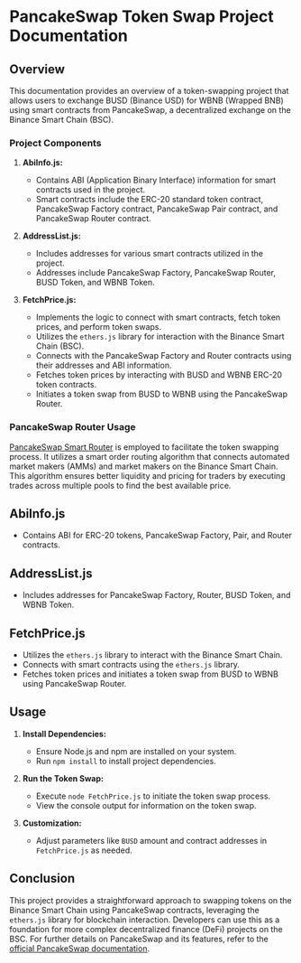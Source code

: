 # PancakeSwap Token Swap Project Documentation

## Overview

This documentation provides an overview of a token-swapping project that allows users to exchange BUSD (Binance USD) for WBNB (Wrapped BNB) using smart contracts from PancakeSwap, a decentralized exchange on the Binance Smart Chain (BSC).

### Project Components

1. **AbiInfo.js:**
   - Contains ABI (Application Binary Interface) information for smart contracts used in the project.
   - Smart contracts include the ERC-20 standard token contract, PancakeSwap Factory contract, PancakeSwap Pair contract, and PancakeSwap Router contract.

2. **AddressList.js:**
   - Includes addresses for various smart contracts utilized in the project.
   - Addresses include PancakeSwap Factory, PancakeSwap Router, BUSD Token, and WBNB Token.

3. **FetchPrice.js:**
   - Implements the logic to connect with smart contracts, fetch token prices, and perform token swaps.
   - Utilizes the `ethers.js` library for interaction with the Binance Smart Chain (BSC).
   - Connects with the PancakeSwap Factory and Router contracts using their addresses and ABI information.
   - Fetches token prices by interacting with BUSD and WBNB ERC-20 token contracts.
   - Initiates a token swap from BUSD to WBNB using the PancakeSwap Router.

### PancakeSwap Router Usage

[PancakeSwap Smart Router](https://docs.pancakeswap.finance/pancakeswap/pancakeswap-v2/architecture/smart-routes) is employed to facilitate the token swapping process. It utilizes a smart order routing algorithm that connects automated market makers (AMMs) and market makers on the Binance Smart Chain. This algorithm ensures better liquidity and pricing for traders by executing trades across multiple pools to find the best available price.

## AbiInfo.js

- Contains ABI for ERC-20 tokens, PancakeSwap Factory, Pair, and Router contracts.

## AddressList.js

- Includes addresses for PancakeSwap Factory, Router, BUSD Token, and WBNB Token.

## FetchPrice.js

- Utilizes the `ethers.js` library to interact with the Binance Smart Chain.
- Connects with smart contracts using the `ethers.js` library.
- Fetches token prices and initiates a token swap from BUSD to WBNB using PancakeSwap Router.

## Usage

1. **Install Dependencies:**
   - Ensure Node.js and npm are installed on your system.
   - Run `npm install` to install project dependencies.

2. **Run the Token Swap:**
   - Execute `node FetchPrice.js` to initiate the token swap process.
   - View the console output for information on the token swap.

3. **Customization:**
   - Adjust parameters like `BUSD` amount and contract addresses in `FetchPrice.js` as needed.

## Conclusion

This project provides a straightforward approach to swapping tokens on the Binance Smart Chain using PancakeSwap contracts, leveraging the `ethers.js` library for blockchain interaction. Developers can use this as a foundation for more complex decentralized finance (DeFi) projects on the BSC. For further details on PancakeSwap and its features, refer to the [official PancakeSwap documentation](https://docs.pancakeswap.finance/).
